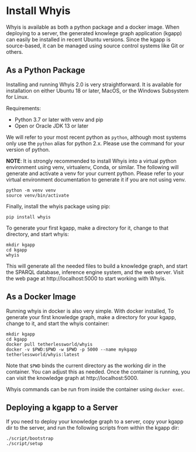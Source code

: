 # Install Whyis

Whyis is available as both a python package and a docker image. When deploying to a server, the generated knowlege graph application (kgapp) can easily be installed in recent Ubuntu versions. Since the kgapp is source-based, it can be managed using source control systems like Git or others.

## As a Python Package

Installing and running Whyis 2.0 is very straightforward. It is available for installation on either Ubuntu 18 or later, MacOS, or the Windows Subsystem for Linux.

Requirements:

* Python 3.7 or later with venv and pip
* Open or Oracle JDK 13 or later

We will refer to your most recent python as `python`, although most systems only use the `python` alias for python 2.x. Please use the command for your version of python.

**NOTE**: It is strongly recommended to install Whyis into a virtual python environment using venv, virtualenv, Conda, or similar. The following will generate and activate a venv for your current python. Please refer to your virtual environment documentation to generate it if you are not using venv.

```
python -m venv venv
source venv/bin/activate
```

Finally, install the whyis package using pip:

```
pip install whyis
```

To generate your first kgapp, make a directory for it, change to that directory, and start whyis:

```
mkdir kgapp
cd kgapp
whyis
```

This will generate all the needed files to build a knowledge graph, and start the SPARQL database, inference engine system, and the web server. Visit the web page at http://localhost:5000 to start working with Whyis.

## As a Docker Image

Running whyis in docker is also very simple. With docker installed, To generate your first knowledge graph, make a directory for your kgapp, change to it, and start the whyis container:

```
mkdir kgapp
cd kgapp
docker pull tetherlessworld/whyis
docker -v $PWD:$PWD -w $PWD -p 5000 --name mykgapp tetherlessworld/whyis:latest
```

Note that `$PWD` binds the current directory as the working dir in the container. You can adjust this as needed. Once the container is running, you can visit the knowledge graph at http://localhost:5000.

Whyis commands can be run from inside the container using `docker exec`.

## Deploying a kgapp to a Server

If you need to deploy your knowledge graph to a server, copy your kgapp dir to the server, and run the following scripts from within the kgapp dir:

```
./script/bootstrap
./script/setup
```

